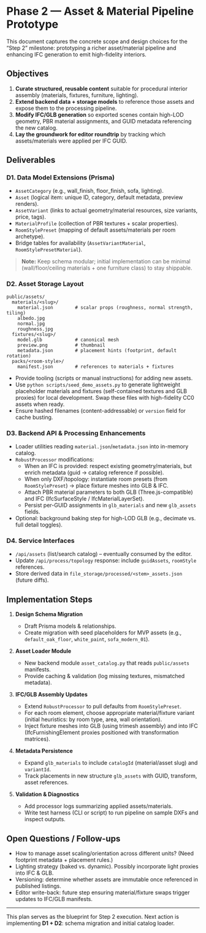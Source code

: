# Phase 2 — Asset & Material Pipeline Prototype

This document captures the concrete scope and design choices for the “Step 2” milestone: prototyping a richer asset/material pipeline and enhancing IFC generation to emit high-fidelity interiors.

## Objectives

1. **Curate structured, reusable content** suitable for procedural interior assembly (materials, fixtures, furniture, lighting).
2. **Extend backend data + storage models** to reference those assets and expose them to the processing pipeline.
3. **Modify IFC/GLB generation** so exported scenes contain high-LOD geometry, PBR material assignments, and GUID metadata referencing the new catalog.
4. **Lay the groundwork for editor roundtrip** by tracking which assets/materials were applied per IFC GUID.

## Deliverables

### D1. Data Model Extensions (Prisma)
- `AssetCategory` (e.g., wall_finish, floor_finish, sofa, lighting).
- `Asset` (logical item: unique ID, category, default metadata, preview renders).
- `AssetVariant` (links to actual geometry/material resources, size variants, price, tags).
- `MaterialProfile` (collection of PBR textures + scalar properties).
- `RoomStylePreset` (mapping of default assets/materials per room archetype).
- Bridge tables for availability (`AssetVariantMaterial`, `RoomStylePresetMaterial`).

> **Note:** Keep schema modular; initial implementation can be minimal (wall/floor/ceiling materials + one furniture class) to stay shippable.

### D2. Asset Storage Layout
```
public/assets/
  materials/<slug>/
    material.json        # scalar props (roughness, normal strength, tiling)
    albedo.jpg
    normal.jpg
    roughness.jpg
  fixtures/<slug>/
    model.glb            # canonical mesh
    preview.png          # thumbnail
    metadata.json        # placement hints (footprint, default rotation)
  packs/<room-style>/
    manifest.json        # references to materials + fixtures
```
- Provide tooling (scripts or manual instructions) for adding new assets.
- Use `python scripts/seed_demo_assets.py` to generate lightweight placeholder
  materials and fixtures (self-contained textures and GLB proxies) for local
  development. Swap these files with high-fidelity CC0 assets when ready.
- Ensure hashed filenames (content-addressable) or `version` field for cache busting.

### D3. Backend API & Processing Enhancements
- Loader utilities reading `material.json`/`metadata.json` into in-memory catalog.
- `RobustProcessor` modifications:
  - When an IFC is provided: respect existing geometry/materials, but enrich metadata (guid → catalog reference if possible).
  - When only DXF/topology: instantiate room presets (from `RoomStylePreset`) → place fixture meshes into GLB & IFC.
  - Attach PBR material parameters to both GLB (Three.js-compatible) and IFC (IfcSurfaceStyle / IfcMaterialLayerSet).
  - Persist per-GUID assignments in `glb_materials` and new `glb_assets` fields.
- Optional: background baking step for high-LOD GLB (e.g., decimate vs. full detail toggles).

### D4. Service Interfaces
- `/api/assets` (list/search catalog) – eventually consumed by the editor.
- Update `/api/process/topology` response: include `guidAssets`, `roomStyle` references.
- Store derived data in `file_storage/processed/<stem>_assets.json` (future diffs).

## Implementation Steps

1. **Design Schema Migration**
   - Draft Prisma models & relationships.
   - Create migration with seed placeholders for MVP assets (e.g., `default_oak_floor`, `white_paint`, `sofa_modern_01`).

2. **Asset Loader Module**
   - New backend module `asset_catalog.py` that reads `public/assets` manifests.
   - Provide caching & validation (log missing textures, mismatched metadata).

3. **IFC/GLB Assembly Updates**
   - Extend `RobustProcessor` to pull defaults from `RoomStylePreset`.
   - For each room element, choose appropriate material/fixture variant (initial heuristics: by room type, area, wall orientation).
   - Inject fixture meshes into GLB (using trimesh assembly) and into IFC (IfcFurnishingElement proxies positioned with transformation matrices).

4. **Metadata Persistence**
   - Expand `glb_materials` to include `catalogId` (material/asset slug) and `variantId`.
   - Track placements in new structure `glb_assets` with GUID, transform, asset references.

5. **Validation & Diagnostics**
   - Add processor logs summarizing applied assets/materials.
   - Write test harness (CLI or script) to run pipeline on sample DXFs and inspect outputs.

## Open Questions / Follow-ups
- How to manage asset scaling/orientation across different units? (Need footprint metadata + placement rules.)
- Lighting strategy (baked vs. dynamic). Possibly incorporate light proxies into IFC & GLB.
- Versioning: determine whether assets are immutable once referenced in published listings.
- Editor write-back: future step ensuring material/fixture swaps trigger updates to IFC/GLB manifests.

---

This plan serves as the blueprint for Step 2 execution. Next action is implementing **D1 + D2**: schema migration and initial catalog loader.
